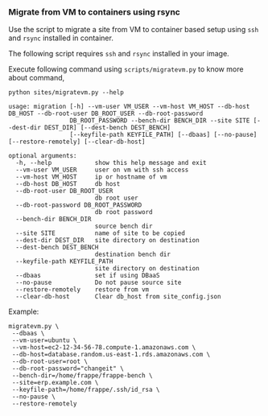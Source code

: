 ### Migrate from VM to containers using rsync

Use the script to migrate a site from VM to container based setup using `ssh` and `rsync` installed in container.

The following script requires `ssh` and `rsync` installed in your image.

Execute following command using `scripts/migratevm.py` to know more about command,

```shell
python sites/migratevm.py --help

usage: migration [-h] --vm-user VM_USER --vm-host VM_HOST --db-host DB_HOST --db-root-user DB_ROOT_USER --db-root-password
                 DB_ROOT_PASSWORD --bench-dir BENCH_DIR --site SITE [--dest-dir DEST_DIR] [--dest-bench DEST_BENCH]
                 [--keyfile-path KEYFILE_PATH] [--dbaas] [--no-pause] [--restore-remotely] [--clear-db-host]

optional arguments:
  -h, --help            show this help message and exit
  --vm-user VM_USER     user on vm with ssh access
  --vm-host VM_HOST     ip or hostname of vm
  --db-host DB_HOST     db host
  --db-root-user DB_ROOT_USER
                        db root user
  --db-root-password DB_ROOT_PASSWORD
                        db root password
  --bench-dir BENCH_DIR
                        source bench dir
  --site SITE           name of site to be copied
  --dest-dir DEST_DIR   site directory on destination
  --dest-bench DEST_BENCH
                        destination bench dir
  --keyfile-path KEYFILE_PATH
                        site directory on destination
  --dbaas               set if using DBaaS
  --no-pause            Do not pause source site
  --restore-remotely    restore from vm
  --clear-db-host       Clear db_host from site_config.json
```

Example:

```shell
migratevm.py \
 --dbaas \
 --vm-user=ubuntu \
 --vm-host=ec2-12-34-56-78.compute-1.amazonaws.com \
 --db-host=database.random.us-east-1.rds.amazonaws.com \
 --db-root-user=root \
 --db-root-password="changeit" \
 --bench-dir=/home/frappe/frappe-bench \
 --site=erp.example.com \
 --keyfile-path=/home/frappe/.ssh/id_rsa \
 --no-pause \
 --restore-remotely
```